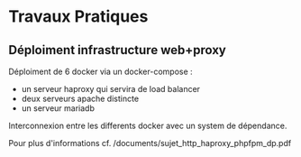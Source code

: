 # Travaux Pratiques
## Déploiment infrastructure web+proxy

Déploiment de 6 docker via un docker-compose :
- un serveur haproxy qui servira de load balancer
- deux serveurs apache distincte
- un serveur mariadb

Interconnexion entre les differents docker avec un system de dépendance.

Pour plus d'informations cf. /documents/sujet_http_haproxy_phpfpm_dp.pdf